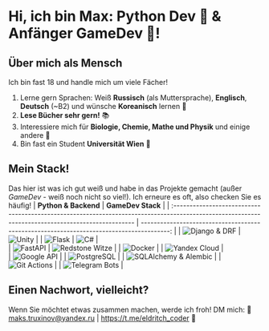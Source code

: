 # Hi, ich bin Max: Python Dev 🐍 & Anfänger GameDev 👾!

## Über mich als Mensch
Ich bin fast 18 und handle mich um viele Fächer!
 1. Lerne gern Sprachen: Weiß **Russisch** (als Muttersprache), **Englisch**󠁧󠁢󠁥, **Deutsch** (~B2) und wünsche **Koreanisch** lernen 📖
 2. **Lese Bücher sehr gern!** 📚
 3. Interessiere mich für **Biologie, Chemie, Mathe und Physik** und einige andere 📘
 4. Bin fast ein Student **Universität Wien** 🧮

## Mein Stack!
Das hier ist was ich gut weiß und habe in das Projekte gemacht (außer *GameDev* - weiß noch nicht so viel!). Ich erneure es oft, also checken Sie es häufig!
|                                                          **Python & Backend**                                                                     |                                   **GameDev Stack**                                      |
| :------------------------------------------------------------------------------------------------------------------------------------------------ | ---------------------------------------------------------------------------------------: |
| ![Django & DRF](https://img.shields.io/badge/Django-Django%20&%20DRF-092E20?style=for-the-badge&logo=Django)                                      | ![Unity](https://img.shields.io/badge/Unity-Unity-FFFFFF?style=for-the-badge&logo=Unity) |
| ![Flask](https://img.shields.io/badge/Flask-Wenn%20braucht%20man%20es%20nicht%3F-000000?style=for-the-badge&logo=Flask)                           | ![C#](https://img.shields.io/badge/C%23-Sharpy!-512BD4?style=for-the-badge&logo=C%23)    |        
| ![FastAPI](https://img.shields.io/badge/FastAPI-Wie%20einen%20Blitz-009688?style=for-the-badge&logo=FastAPI)                                      | ![Redstone Witze](https://img.shields.io/badge/In%20Minecraft%20:\)-Redstone%20Master!-E2231A?style=for-the-badge) |
| ![Docker](https://img.shields.io/badge/Docker-Containerize%20sie%20alle!-2496ED?style=for-the-badge&logo=Docker)                                  |
| ![Yandex Cloud](https://img.shields.io/badge/Yandex%20Cloud-Clouds!-5282FF?style=for-the-badge&logo=Yandex%20Cloud)                               |  
| ![Google API](https://img.shields.io/badge/Google%20API-Drive%20&%20Sheets-34A853?style=for-the-badge&logo=Google%20Drive)                        |
| ![PostgreSQL](https://img.shields.io/badge/PostgreSQL-PostgreSQL-4169E1?style=for-the-badge&logo=PostgreSQL)                                      |
| ![SQLAlchemy & Alembic](https://img.shields.io/badge/SQlAlchemy%20+%20Alembic-Database%20Magic-D71F00?style=for-the-badge&logo=SQLAlchemy)        |
| ![Git Actions](https://img.shields.io/badge/GitHub%20Actions-CI/CD-2088FF?style=for-the-badge&logo=GitHub%20Actions)                              |
| ![Telegram Bots](https://img.shields.io/badge/Telegram-Einfache%20bots-26A5E4?style=for-the-badge&logo=Telegram)                                  |

## Einen Nachwort, vielleicht?
Wenn Sie möchtet etwas zusammen machen, werde ich froh! DM mich:
📨 maks.truxinov@yandex.ru | https://t.me/eldritch_coder 📨
